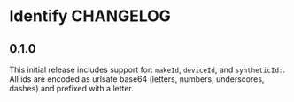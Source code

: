 # Identify CHANGELOG #

## 0.1.0 ##

This initial release includes support for: `makeId`, `deviceId`, and
`syntheticId:`. All ids are encoded as urlsafe base64 (letters,
numbers, underscores, dashes) and prefixed with a letter.
